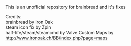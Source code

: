 This is an unofficial repository for brainbread and it's fixes

Credits:\
brainbread by Iron Oak\
steam icon fix by Zpin\
half-life/steam/steamcmd by Valve
Custom Maps by http://www.ironoak.ch/BB/index.php?page=maps
